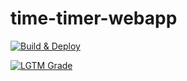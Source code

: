 # time-timer-webapp
[![Build & Deploy](https://github.com/qoomon/time-timer-webapp/workflows/Build%20&%20Deploy/badge.svg)](https://github.com/qoomon/time-timer-webapp/actions)

[![LGTM Grade](https://img.shields.io/lgtm/grade/javascript/github/qoomon/time-timer-webapp)](https://lgtm.com/projects/g/qoomon/time-timer-webapp)
